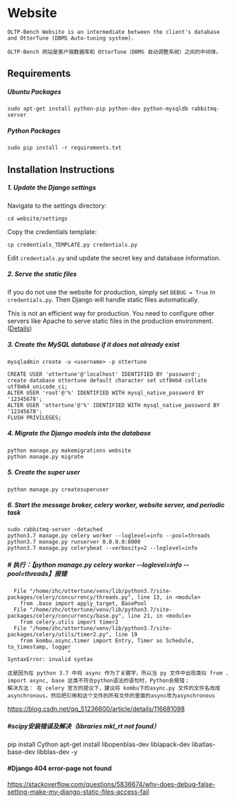 Website
=======

```text
OLTP-Bench Website is an intermediate between the client's database and OtterTune (DBMS Auto-tuning system).

OLTP-Bench 网站是客户端数据库和 OtterTune（DBMS 自动调整系统）之间的中间体。
```

## Requirements

##### Ubuntu Packages

```
sudo apt-get install python-pip python-dev python-mysqldb rabbitmq-server
```

##### Python Packages

```
sudo pip install -r requirements.txt
```

## Installation Instructions


##### 1. Update the Django settings

Navigate to the settings directory:

```
cd website/settings
```

Copy the credentials template:

```
cp credentials_TEMPLATE.py credentials.py
```

Edit `credentials.py` and update the secret key and database information.

##### 2. Serve the static files

If you do not use the website for production, simply set `DEBUG = True` in `credentials.py`. Then Django will handle static files automatically. 

This is not an efficient way for production. You need to configure other servers like Apache to serve static files in the production environment. ([Details](https://docs.djangoproject.com/en/1.11/howto/static-files/deployment/))

##### 3. Create the MySQL database if it does not already exist

```
mysqladmin create -u <username> -p ottertune

CREATE USER 'ottertune'@'localhost' IDENTIFIED BY 'password';
create database ottertune default character set utf8mb4 collate utf8mb4_unicode_ci;
ALTER USER 'root'@'%' IDENTIFIED WITH mysql_native_password BY '12345678';
ALTER USER 'ottertune'@'%' IDENTIFIED WITH mysql_native_password BY '12345678';
FLUSH PRIVILEGES;

```

##### 4. Migrate the Django models into the database

```
python manage.py makemigrations website
python manage.py migrate
```

##### 5. Create the super user

```
python manage.py createsuperuser
```
    
##### 6. Start the message broker, celery worker, website server, and periodic task

```
sudo rabbitmq-server -detached
python3.7 manage.py celery worker --loglevel=info --pool=threads
python3.7 manage.py runserver 0.0.0.0:8000
python3.7 manage.py celerybeat --verbosity=2 --loglevel=info 

```



##### # 执行：【python manage.py celery worker --loglevel=info --pool=threads】报错
```shell
  File "/home/zhc/ottertune/venv/lib/python3.7/site-packages/celery/concurrency/threads.py", line 13, in <module>
    from .base import apply_target, BasePool
  File "/home/zhc/ottertune/venv/lib/python3.7/site-packages/celery/concurrency/base.py", line 21, in <module>
    from celery.utils import timer2
  File "/home/zhc/ottertune/venv/lib/python3.7/site-packages/celery/utils/timer2.py", line 19
    from kombu.async.timer import Entry, Timer as Schedule, to_timestamp, logger
                   ^
SyntaxError: invalid syntax

这是因为在 python 3.7 中将 async 作为了关键字，所以当 py 文件中出现类似 from . import async, base 这类不符合python语法的语句时，Python会报错；
解决方法： 在 celery 官方的提议下，建议将 kombu下的async.py 文件的文件名改成 asynchronous，然后把引用和这个文件的所有文件的里面的async改为asynchronous
```
https://blog.csdn.net/qq_51236600/article/details/116681098

##### #scipy安装错误及解决（libraries mkl_rt not found）
pip install Cython
apt-get install libopenblas-dev liblapack-dev libatlas-base-dev libblas-dev -y

#### #Django 404 error-page not found
https://stackoverflow.com/questions/5836674/why-does-debug-false-setting-make-my-django-static-files-access-fail
